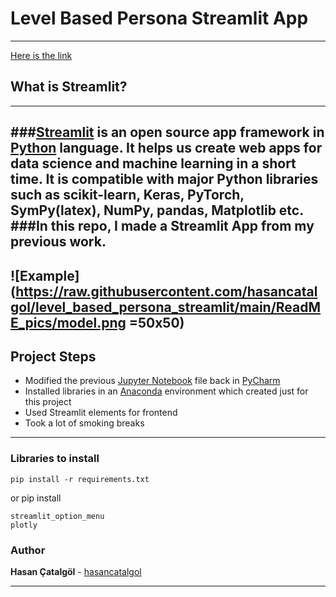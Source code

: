 # Level Based Persona Streamlit App
-------
[Here is the link](https://share.streamlit.io/hasancatalgol/level_based_persona_streamlit/main)

## What is Streamlit?
-------
###[Streamlit](https://streamlit.io/) is an open source app framework in [Python](https://www.python.org/) language. It helps us create web apps for data science and machine learning in a short time. It is compatible with major Python libraries such as scikit-learn, Keras, PyTorch, SymPy(latex), NumPy, pandas, Matplotlib etc.
###In this repo, I made a Streamlit App from my previous work.
-------
![Example](https://raw.githubusercontent.com/hasancatalgol/level_based_persona_streamlit/main/ReadME_pics/model.png =50x50)
-------

## Project Steps

- Modified the previous [Jupyter Notebook](https://jupyter.org/) file back in [PyCharm](https://www.jetbrains.com/pycharm/) 
- Installed libraries in an [Anaconda](https://www.anaconda.com/) environment which created just for this project 
- Used Streamlit elements for frontend 
- Took a lot of smoking breaks 

---

### Libraries to install 

```
pip install -r requirements.txt
```

or pip install 
```
streamlit_option_menu
plotly
```

### Author

**Hasan Çatalgöl** -  [hasancatalgol](https://github.com/hasancatalgol)

---


